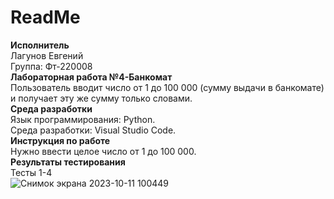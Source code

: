 # ReadMe
**Исполнитель** <br />
Лагунов Евгений<br />
Группа: Фт-220008<br />
**Лабораторная работа №4-Банкомат**<br />
Пользователь вводит число от 1 до 100 000 (сумму выдачи в банкомате) и получает эту же сумму только словами.<br />
**Среда разработки**<br />
Язык программирования: Python.<br />
Среда разработки: Visual Studio Code.<br />
**Инструкция по работе**<br />
Нужно ввести целое число от 1 до 100 000.<br />
**Результаты тестирования**<br />
Тесты 1-4<br />
![Снимок экрана 2023-10-11 100449](https://github.com/jonyks/labaratory-work-4/assets/146552678/ed09002d-c8d8-400d-a526-d75f8e245dbb)
